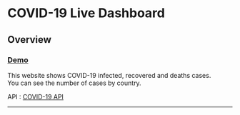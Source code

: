 # COVID-19 Live Dashboard

## Overview

### [Demo]()

This website shows COVID-19 infected, recovered and deaths cases.  
You can see the number of cases by country.

API : [COVID-19 API](https://covid19api.com)

***

